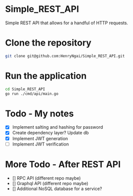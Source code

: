 # Simple_REST_API
Simple REST API that allows for a handful of HTTP requests.


# Clone the repository
```bash
git clone git@github.com:HenryNgai/Simple_REST_API.git
```

# Run the application
```bash
cd Simple_REST_API
go run ./cmd/api/main.go
```

# Todo - My notes
- [x] Implement salting and hashing for password
- [x] Create dependency layer? Update db
- [x] Implement JWT generation
- [ ] Implement JWT verification

# More Todo - After REST API
- [] RPC API (different repo maybe)
- [] Graphql API (different repo maybe)
- [] Additional NoSQL database for a service?

